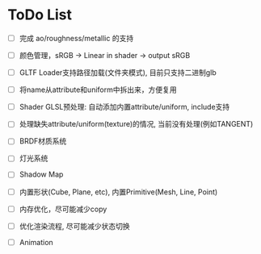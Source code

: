 # ToDo List
- [ ] 完成 ao/roughness/metallic 的支持
- [ ] 颜色管理，sRGB -> Linear in shader -> output sRGB
- [ ] GLTF Loader支持路径加载(文件夹模式), 目前只支持二进制glb
- [ ] 将name从attribute和uniform中拆出来，方便复用
- [ ] Shader GLSL预处理: 自动添加内置attribute/uniform, include支持
- [ ] 处理缺失attribute/uniform(texture)的情况, 当前没有处理(例如TANGENT)
- [ ] BRDF材质系统
- [ ] 灯光系统
- [ ] Shadow Map
- [ ] 内置形状(Cube, Plane, etc), 内置Primitive(Mesh, Line, Point)
- [ ] 内存优化，尽可能减少copy
- [ ] 优化渲染流程, 尽可能减少状态切换
- [ ] Animation

